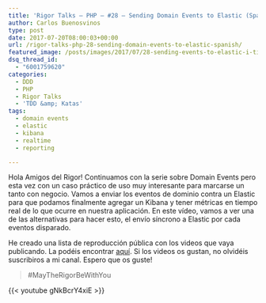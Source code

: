 ```yaml
---
title: 'Rigor Talks – PHP – #28 – Sending Domain Events to Elastic (Spanish)'
author: Carlos Buenosvinos
type: post
date: 2017-07-20T08:00:03+00:00
url: /rigor-talks-php-28-sending-domain-events-to-elastic-spanish/
featured_image: /posts/images/2017/07/28-sending-events-to-elastic-i-title.png
dsq_thread_id:
  - "6001759620"
categories:
  - DDD
  - PHP
  - Rigor Talks
  - 'TDD &amp; Katas'
tags:
  - domain events
  - elastic
  - kibana
  - realtime
  - reporting

---
```

Hola Amigos del Rigor! Continuamos con la serie sobre Domain Events pero esta vez con un caso práctico de uso muy interesante para marcarse un tanto con negocio. Vamos a enviar los eventos de dominio contra un Elastic para que podamos finalmente agregar un Kibana y tener métricas en tiempo real de lo que ocurre en nuestra aplicación. En este vídeo, vamos a ver una de las alternativas para hacer esto, el envío síncrono a Elastic por cada eventos disparado.

He creado una lista de reproducción pública con los videos que vaya publicando. La podéis encontrar <a href="https://www.youtube.com/playlist?list=PLfgj7DYkKH3Cd8bdu5SIHGYXh_bPV2idP" target="_blank" rel="noopener noreferrer">aquí</a>. Si los videos os gustan, no olvidéis suscribiros a mi canal. Espero que os guste!

> #MayTheRigorBeWithYou

<!--more-->

{{< youtube gNkBcrY4xiE >}}